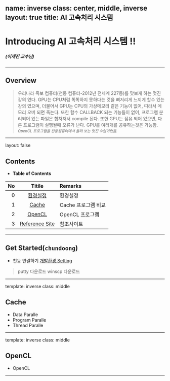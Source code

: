 name: inverse
class: center, middle, inverse
layout: true
title: AI 고속처리 시스템
---

<!-- *template: gaia -->
<!-- page_number: false -->

# Introducing AI 고속처리 시스템 !!
##### (이재진 교수님)

---

<!-- $theme: gaia -->

## Overview

> 우리나라 족보 컴퓨터(천둥 컴퓨터-2012년 전세계 227등)를 맛보게 하는 멋진 강의 였다.
> GPU는 CPU처럼 똑똑하지 못하다는 것을 뼈저리게 느끼게 할수 있는 강의 였으며,
> 더불어서 GPU는 CPU의 가상메모리 같은 기능이 없어, 따라서 메모리 오버 되면 죽는다.
> 또한 함수 CALLBACK 되는 기능들이 없어, 프로그램 분리되어 있는 파일은 합쳐저서 compile 된다.
> 또한 GPU는 점유 되어 있으면, 다른 프로그램이 실행될때 오류가 난다. GPU를 여러개를 공유하는것은 가능함.  
> <small> *OpenCL 프로그램을 천둥컴퓨터에서 돌려 보는 멋진 수업이었음.* </small>

---

layout: false 

<!-- *template: invert --> 

<a name="contents"/>

## Contents

* **Table of Contents**   

|No|Titile|Remarks|
|--:|:-:|:--|
|0|[환경설정](#install)|환경설정|
|1|[Cache](#Cache)|Cache 프로그램 비교|
|2|[OpenCL](#OpenCL)|OpenCL 프로그램|
|3|[Reference Site](#reference)|참조사이트|

---

<a name="install"/>

## Get Started(`chundoong`)

* 천둥 연결하기 [개발환경 Setting](https://tensorflow.blog/윈도우즈에-아나콘다-텐서플로우-설치하기/)

> putty 다운로드
> winscp 다운로드
 
---

template: inverse
class: middle

<a name="Cache"/>

## Cache

* Data Paralle
* Program Paralle
* Thread Paralle

---


template: inverse
class: middle

<a name="OpenCL"/>

## OpenCL

* OpenCL

---